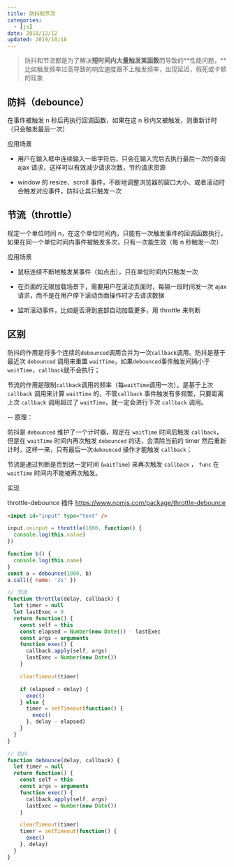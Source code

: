 ```yaml
---
title: 防抖和节流
categories:
  - [js]
date: 2018/12/12
updated: 2019/10/18
---
```


> 防抖和节流都是为了解决**短时间内大量触发某函数**而导致的**性能问题，**比如触发频率过高导致的响应速度跟不上触发频率，出现延迟，假死或卡顿的现象

## 防抖（debounce）

在事件被触发 n 秒后再执行回调函数，如果在这 n 秒内又被触发，则重新计时（只会触发最后一次）

应用场景

- 用户在输入框中连续输入一串字符后，只会在输入完后去执行最后一次的查询 ajax 请求，这样可以有效减少请求次数，节约请求资源

- window 的 resize、scroll 事件，不断地调整浏览器的窗口大小、或者滚动时会触发对应事件，防抖让其只触发一次

## 节流（throttle）

规定一个单位时间 n，在这个单位时间内，只能有一次触发事件的回调函数执行，如果在同一个单位时间内事件被触发多次，只有一次能生效（每 n 秒触发一次）

应用场景

- 鼠标连续不断地触发某事件（如点击），只在单位时间内只触发一次

- 在页面的无限加载场景下，需要用户在滚动页面时，每隔一段时间发一次 ajax 请求，而不是在用户停下滚动页面操作时才去请求数据

- 监听滚动事件，比如是否滑到底部自动加载更多，用 throttle 来判断

## 区别

防抖的作用是将多个连续的`debounced`调用合并为一次`callback`调用。防抖是基于最近次 `debounced` 调用来重置 `waitTime`，如果`debounced`事件触发间隔小于 `waitTime`，`callback`就不会执行；

节流的作用是限制`callback`调用的频率（每`waitTime`调用一次）。是基于上次 `callback` 调用来计算 `waitTime` 的，不管`callback` 事件触发有多频繁，只要距离上次 `callback` 调用超过了 `waitTime`，就一定会进行下次 `callback` 调用。

-- 原理：

防抖是 `debounced` 维护了一个计时器，规定在 `waitTime` 时间后触发 `callback`，但是在 `waitTime` 时间内再次触发 `debounced` 的话，会清除当前的 timer 然后重新计时，这样一来，只有最后一次`debounced` 操作才能触发 `callback`；

节流是通过判断是否到达一定时间 (`waitTime`) 来再次触发 `callback` ， `func` 在 `waitTime` 时间内不能被再次触发。

实现

throttle-debounce 插件 https://www.npmjs.com/package/throttle-debounce

```html
<input id="input" type="text" />
```

```js
input.oninput = throttle(1000, function() {
  console.log(this.value)
})

function b() {
  console.log(this.name)
}
const a = debounce(1000, b)
a.call({ name: 'zs' })

// 节流
function throttle(delay, callback) {
  let timer = null
  let lastExec = 0
  return function() {
    const self = this
    const elapsed = Number(new Date()) - lastExec
    const args = arguments
    function exec() {
      callback.apply(self, args)
      lastExec = Number(new Date())
    }

    clearTimeout(timer)

    if (elapsed > delay) {
      exec()
    } else {
      timer = setTimeout(function() {
        exec()
      }, delay - elapsed)
    }
  }
}

// 防抖
function debounce(delay, callback) {
  let timer = null
  return function() {
    const self = this
    const args = arguments
    function exec() {
      callback.apply(self, args)
      lastExec = Number(new Date())
    }

    clearTimeout(timer)
    timer = setTimeout(function() {
      exec()
    }, delay)
  }
}
```
